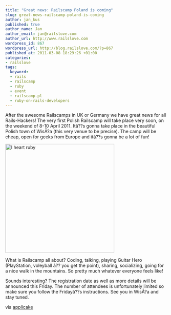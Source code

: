 ```yaml
--- 
title: "Great news: Railscamp Poland is coming"
slug: great-news-railscamp-poland-is-coming
author: jan_kus
published: true
author_name: Jan
author_email: jan@railslove.com
author_url: http://www.railslove.com
wordpress_id: 867
wordpress_url: http://blog.railslove.com/?p=867
published_at: 2011-03-08 18:29:26 +01:00
categories: 
- railslove
tags: 
  keyword: 
  - rails
  - railscamp
  - ruby
  - event
  - railscamp-pl
  - ruby-on-rails-developers
---
```

After the awesome Railscamps in UK or Germany we have great news for all Rails-Hackers! The very first Polish Railscamp will take place very soon, on the weekend of 8-10 April 2011. It&acirc;??s gonna take place in the beautiful Polish town of Wis&Aring;?a (this very venue to be precise). The camp will be cheap, open for geeks from Europe and it&acirc;??s gonna be a lot of fun!

<a href="http://www.flickr.com/photos/bumi/4034673008/" title="I heart ruby by Bumi, on Flickr"><img src="http://farm3.static.flickr.com/2791/4034673008_3596ebca62_m.jpg" width="340" alt="I heart ruby" /></a>

What is Railscamp all about? Coding, talking, playing Guitar Hero (PlayStation, voleyball &acirc;?? you get the point), sharing, socializing, going for a nice walk in the mountains. So pretty much whatever everyone feels like!

Sounds interesting? The registration date as well as more details will be announced this Friday. The number of attendees is unfortunately limited so make sure you follow the Friday&acirc;??s instructions. See you in Wis&Aring;?a and stay tuned.

via <a href="http://applicake.com/">applicake</a>
